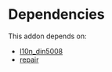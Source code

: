 # Dependencies

This addon depends on:

- [l10n_din5008](https://github.com/bringout/oca-ocb-l10n_asia-pacific/tree/3deb3ce0891f8fe39cc5ba0240f46fb565d48bce/odoo-bringout-oca-ocb-l10n_din5008)
- [repair](https://github.com/bringout/oca-ocb-core/tree/b8a76bf74d4ef2767aa510ddf3515d4c8c9b941d/odoo-bringout-oca-ocb-repair)
